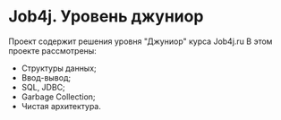 # Job4j. Уровень джуниор
Проект содержит решения уровня "Джуниор" курса Job4j.ru
В этом проекте рассмотрены:
- Структуры данных;
- Ввод-вывод;
- SQL, JDBC;
- Garbage Collection;
- Чистая архитектура.